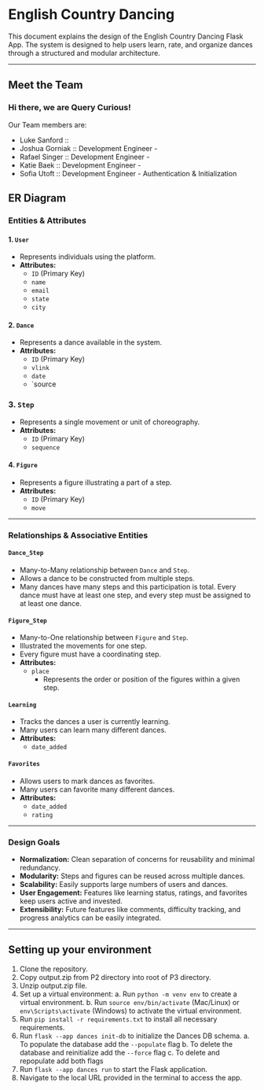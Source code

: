 # English Country Dancing

This document explains the design of the English Country Dancing Flask App. The system is designed to help users learn, rate, and organize dances through a structured and modular architecture.

---
## Meet the Team
### Hi there, we are Query Curious! 
Our Team members are:
- Luke Sanford :: 
- Joshua Gorniak :: Development Engineer - 
- Rafael Singer :: Development Engineer - 
- Katie Baek :: Development Engineer - 
- Sofia Utoft :: Development Engineer - Authentication & Initialization


## ER Diagram
### Entities & Attributes

#### 1. `User`
- Represents individuals using the platform.
- **Attributes:**
  - `ID` (Primary Key)
  - `name`
  - `email`
  - `state`
  - `city`

#### 2. `Dance`
- Represents a dance available in the system.
- **Attributes:**
  - `ID` (Primary Key)
  - `vlink`
  - `date`
  - `source

### 3. `Step`
- Represents a single movement or unit of choreography.
- **Attributes:**
  - `ID` (Primary Key)
  - `sequence`

#### 4. `Figure`
- Represents a figure illustrating a part of a step.
- **Attributes:**
  - `ID` (Primary Key)
  - `move`

---

### Relationships & Associative Entities

#### `Dance_Step`
- Many-to-Many relationship between `Dance` and `Step`.
- Allows a dance to be constructed from multiple steps.
- Many dances have many steps and this participation is total. Every dance must have at least one step, and every step must be assigned to at least one dance.

#### `Figure_Step`
- Many-to-One relationship between `Figure` and `Step`.
- Illustrated the movements for one step.
- Every figure must have a coordinating step.
- **Attributes:**
  - `place`
     - Represents the order or position of the figures within a given step.


#### `Learning`
- Tracks the dances a user is currently learning.
- Many users can learn many different dances.
- **Attributes:**
  - `date_added`

#### `Favorites`
- Allows users to mark dances as favorites.
- Many users can favorite many different dances.
- **Attributes:**
  - `date_added`
  - `rating`

---

### Design Goals

- **Normalization:** Clean separation of concerns for reusability and minimal redundancy.
- **Modularity:** Steps and figures can be reused across multiple dances.
- **Scalability:** Easily supports large numbers of users and dances.
- **User Engagement:** Features like learning status, ratings, and favorites keep users active and invested.
- **Extensibility:** Future features like comments, difficulty tracking, and progress analytics can be easily integrated.

---

## Setting up your environment
1. Clone the repository. 
2. Copy output.zip from P2 directory into root of P3 directory.
3. Unzip output.zip file.
4. Set up a virtual environment:
   a. Run `python -m venv env` to create a virtual environment.
   b. Run `source env/bin/activate` (Mac/Linux) or `env\Scripts\activate` (Windows) to activate the virtual environment.
5. Run `pip install -r requirements.txt` to install all necessary requirements.
6. Run `flask --app dances init-db` to initialize the Dances DB schema.
  a. To populate the database add the `--populate` flag
  b. To delete the database and reinitialize add the `--force` flag
  c. To delete and repopulate add both flags
7.  Run `flask --app dances run` to start the Flask application.
8. Navigate to the local URL provided in the terminal to access the app.